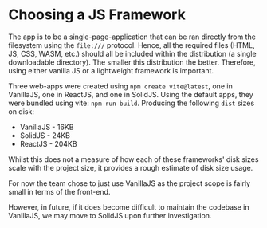# Choosing a JS Framework
The app is to be a single-page-application that can be ran directly from the filesystem using the `file:///` protocol.
Hence, all the required files (HTML, JS, CSS, WASM, etc.) should all be included within the distribution (a single 
downloadable directory). The smaller this distribution the better. Therefore, using either vanilla JS or a lightweight
framework is important.

Three web-apps were created using `npm create vite@latest`, one in VanillaJS, one in ReactJS, and one in SolidJS.
Using the default apps, they were bundled using vite: `npm run build`. Producing the following `dist` sizes on disk:
- VanillaJS - 16KB
- SolidJS - 24KB
- ReactJS - 204KB

Whilst this does not a measure of how each of these frameworks' disk sizes scale with the project size, it provides a
rough estimate of disk size usage.

For now the team chose to just use VanillaJS as the project scope is fairly small in terms of the front-end.

However, in future, if it does become difficult to maintain the codebase in VanillaJS, we may move to SolidJS upon 
further investigation.
